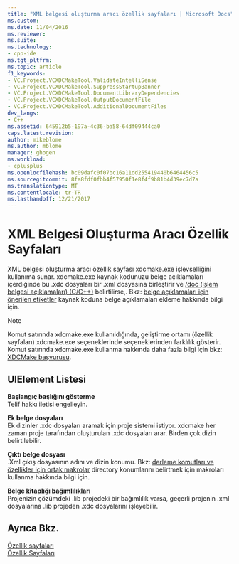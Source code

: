 ```yaml
---
title: "XML belgesi oluşturma aracı özellik sayfaları | Microsoft Docs"
ms.custom: 
ms.date: 11/04/2016
ms.reviewer: 
ms.suite: 
ms.technology:
- cpp-ide
ms.tgt_pltfrm: 
ms.topic: article
f1_keywords:
- VC.Project.VCXDCMakeTool.ValidateIntelliSense
- VC.Project.VCXDCMakeTool.SuppressStartupBanner
- VC.Project.VCXDCMakeTool.DocumentLibraryDependencies
- VC.Project.VCXDCMakeTool.OutputDocumentFile
- VC.Project.VCXDCMakeTool.AdditionalDocumentFiles
dev_langs:
- C++
ms.assetid: 645912b5-197a-4c36-ba58-64df09444ca0
caps.latest.revision: 
author: mikeblome
ms.author: mblome
manager: ghogen
ms.workload:
- cplusplus
ms.openlocfilehash: bc09dafc0f07bc16a11dd255419440b6464456c5
ms.sourcegitcommit: 8fa8fdf0fbb4f57950f1e8f4f9b81b4d39ec7d7a
ms.translationtype: MT
ms.contentlocale: tr-TR
ms.lasthandoff: 12/21/2017
---
```

# <a name="xml-document-generator-tool-property-pages"></a>XML Belgesi Oluşturma Aracı Özellik Sayfaları
XML belgesi oluşturma aracı özellik sayfası xdcmake.exe işlevselliğini kullanıma sunar. xdcmake.exe kaynak kodunuzu belge açıklamaları içerdiğinde bu .xdc dosyaları bir .xml dosyasına birleştirir ve [/doc (işlem belgesi açıklamaları) (C/C++)](../build/reference/doc-process-documentation-comments-c-cpp.md) belirtilirse,. Bkz: [belge açıklamaları için önerilen etiketler](../ide/recommended-tags-for-documentation-comments-visual-cpp.md) kaynak koduna belge açıklamaları ekleme hakkında bilgi için.  
  
> [!NOTE]
>  Komut satırında xdcmake.exe kullanıldığında, geliştirme ortamı (özellik sayfaları) xdcmake.exe seçeneklerinde seçeneklerinden farklılık gösterir. Komut satırında xdcmake.exe kullanma hakkında daha fazla bilgi için bkz: [XDCMake başvurusu](../ide/xdcmake-reference.md).  
  
## <a name="uielement-list"></a>UIElement Listesi  
 **Başlangıç başlığını gösterme**  
 Telif hakkı iletisi engelleyin.  
  
 **Ek belge dosyaları**  
 Ek dizinler .xdc dosyaları aramak için proje sistemi istiyor. xdcmake her zaman proje tarafından oluşturulan .xdc dosyaları arar. Birden çok dizin belirtilebilir.  
  
 **Çıktı belge dosyası**  
 .Xml çıkış dosyasının adını ve dizin konumu. Bkz: [derleme komutları ve özellikler için ortak makrolar](../ide/common-macros-for-build-commands-and-properties.md) directory konumlarını belirtmek için makroları kullanma hakkında bilgi için.  
  
 **Belge kitaplığı bağımlılıkları**  
 Projenizin çözümdeki .lib projedeki bir bağımlılık varsa, geçerli projenin .xml dosyalarına .lib projeden .xdc dosyalarını işleyebilir.  
  
## <a name="see-also"></a>Ayrıca Bkz.  
 [Özellik sayfaları](../ide/property-pages-visual-cpp.md)   
 [Özellik Sayfaları](../ide/property-pages-visual-cpp.md)